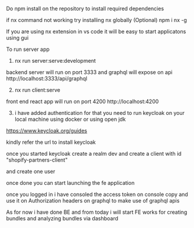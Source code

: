 Do npm install on the repository to install required dependencies

if nx command not working try installing nx globally 
(Optional)
npm i nx -g

If you are using nx extension in vs code it will be easy to start applicatons using gui


To run server app

1. nx run server:serve:development

backend server will run on port 3333 and graphql will expose on api http://localhost:3333/api/graphql

2. nx run client:serve

front end react app will run on port 4200 http://localhost:4200

3. i have added authentication for that you need to run keycloak on your local machine using docker or using open jdk

https://www.keycloak.org/guides

kindly refer the url to install keycloak

once you started keycloak create a realm dev and create a client with id "shopify-partners-client"

and create one user

once done you can start launching the fe application

once you logged in i have consoled the access token on console copy and use it on Authorization headers on graphql to make use of graphql apis

As for now i have done BE and from today i will start FE works for creating bundles and analyzing bundles via dashboard